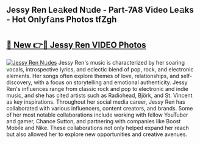 ## Jessy Ren Le𝚊ked N𝚞de - Part-7A8 Video Le𝚊ks - Hot Onlyf𝚊ns Photos tfZgh

# <h2><a href="http://ac26911.deff.icu/?id=Jessy+Ren">🔗 New 👉🔴 Jessy Ren VIDEO Photos</a></h2>

[![Jessy Ren N𝚞des](https://i.imgur.com/rIISA9y.gif)](http://ac26911.deff.icu/?id=Jessy+Ren)
Jessy Ren's music is characterized by her soaring vocals, introspective lyrics, and eclectic blend of pop, rock, and electronic elements. Her songs often explore themes of love, relationships, and self-discovery, with a focus on storytelling and emotional authenticity. Jessy Ren's influences range from classic rock and pop to electronic and indie music, and she has cited artists such as Radiohead, Björk, and St. Vincent as key inspirations. Throughout her social media career, Jessy Ren has collaborated with various influencers, content creators, and brands. Some of her most notable collaborations include working with fellow YouTuber and gamer, Chance Sutton, and partnering with companies like Boost Mobile and Nike. These collaborations not only helped expand her reach but also allowed her to explore new opportunities and creative avenues.
